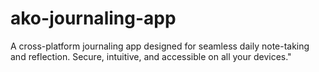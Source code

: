 # ako-journaling-app
A cross-platform journaling app designed for seamless daily note-taking and reflection. Secure, intuitive, and accessible on all your devices."
